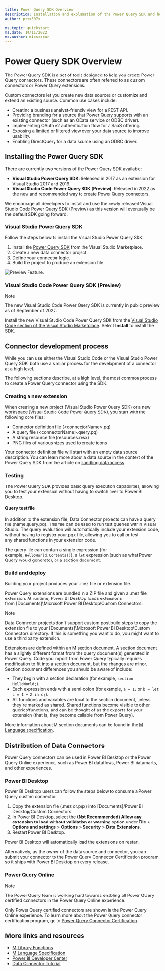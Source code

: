 ```yaml
---
title: Power Query SDK Overview
description: Installation and explanation of the Power Query SDK and how to use Custom Connectors
author: ptyx507x

ms.topic: quickstart
ms.date: 10/11/2022
ms.author: miescobar
---
```


# Power Query SDK Overview

The Power Query SDK is a set of tools designed to help you create Power Query connectors. These connectors are often referred to as custom connectors or Power Query extensions.

Custom connectors let you create new data sources or customize and extend an existing source. Common use cases include:

* Creating a business analyst-friendly view for a REST API.
* Providing branding for a source that Power Query supports with an existing connector (such as an OData service or ODBC driver).
* Implementing OAuth v2 authentication flow for a SaaS offering.
* Exposing a limited or filtered view over your data source to improve usability.
* Enabling DirectQuery for a data source using an ODBC driver.

## Installing the Power Query SDK

There are currently two versions of the Power Query SDK available:

* **Visual Studio Power Query SDK**: Released in 2017 as an extension for Visual Studio 2017 and 2019.
* **Visual Studio Code Power Query SDK (Preview)**: Released in 2022 as the new and recommended way to create Power Query connectors.

We encourage all developers to install and use the newly released Visual Studio Code Power Query SDK (Preview) as this version will eventually be the default SDK going forward. 

### Visual Studio Power Query SDK

Follow the steps below to install the Visual Studio Power Query SDK:

1. Install the [Power Query SDK](https://marketplace.visualstudio.com/items?itemName=Dakahn.PowerQuerySDK) from the Visual Studio Marketplace.
2. Create a new data connector project.
3. Define your connector logic.
4. Build the project to produce an extension file.

![Preview Feature.](images/newProject.png)

### Visual Studio Code Power Query SDK (Preview)

>[!NOTE]
>The new Visual Studio Code Power Query SDK is currently in public preview as of September of 2022.

Install the new Visual Studio Code Power Query SDK from the [Visual Studio Code section of the Visual Studio Marketplace](https://aka.ms/powerquerysdk). Select **Install** to install the SDK.

## Connector development process

While you can use either the Visual Studio Code or the Visual Studio Power Query SDK, both use a similar process for the development of a connector at a high level.

The following sections describe, at a high level, the most common process to create a Power Query connector using the SDK.

### Creating a new extension

When creating a new project (Visual Studio Power Query SDK) or a new workspace (Visual Studio Code Power Query SDK), you start with the following core files:

* Connector definition file (\<connectorName>.pq)
* A query file (\<connectorName>.query.pq)
* A string resource file (resources.resx)
* PNG files of various sizes used to create icons

Your connector definition file will start with an empty data source description. You can learn more about a data source in the context of the Power Query SDK from the article on [handling data access](HandlingDataAccess.md#data-source-kind).

### Testing

The Power Query SDK provides basic query execution capabilities, allowing you to test your extension without having to switch over to Power BI Desktop.

#### Query test file

In addition to the extension file, Data Connector projects can have a query file (name.query.pq). This file can be used to run test queries within Visual Studio. The query evaluation will automatically include your extension code, without having to register your.pqx file, allowing you to call or test any shared functions in your extension code.

The query file can contain a single expression (for example, `HelloWorld.Contents()`), a `let` expression (such as what Power Query would generate), or a section document.

### Build and deploy

Building your project produces your .mez file or extension file.

Power Query extensions are bundled in a ZIP file and given a .mez file extension. At runtime, Power BI Desktop loads extensions from [Documents]\Microsoft Power BI Desktop\Custom Connectors.

>[!NOTE]
> Data Connector projects don't support custom post build steps to copy the extension file to your [Documents]\Microsoft Power BI Desktop\Custom Connectors directory. If this is something you want to do, you might want to use a third party extension.

Extensions are defined within an M section document. A section document has a slightly different format from the query document(s) generated in Power Query. Code you import from Power Query typically requires modification to fit into a section document, but the changes are minor. Section document differences you should be aware of include:

* They begin with a section declaration (for example, `section HelloWorld;`).
* Each expression ends with a semi-colon (for example, `a = 1;` or `b = let c = 1 + 2 in c;`).
* All functions and variables are local to the section document, unless they're marked as shared. Shared functions become visible to other queries/functions, and can be thought of as the exports for your extension (that is, they become callable from Power Query).

More information about M section documents can be found in the [M Language specification](/powerquery-m/m-spec-sections).

## Distribution of Data Connectors

Power Query connectors can be used in Power BI Desktop or the Power Query Online experience, such as Power BI dataflows, Power BI datamarts, and other experiences.

### Power BI Desktop

Power BI Desktop users can follow the steps below to consume a Power Query custom connector:

1. Copy the extension file (.mez or.pqx) into [Documents]/Power BI Desktop/Custom Connectors.
2. In Power BI Desktop, select the **(Not Recommended) Allow any extension to load without validation or warning** option under **File** > **Options and settings** > **Options** > **Security** > **Data Extensions**.
3. Restart Power BI Desktop.

Power BI Desktop will automatically load the extensions on restart.

Alternatively, as the owner of the data source and connector, you can submit your connector to the [Power Query Connector Certification](ConnectorCertification.md) program so it ships with Power BI Desktop on every release.

### Power Query Online

>[!NOTE]
>The Power Query team is working hard towards enabling all Power QUery certified connectors in the Power Query Online experience.

Only Power Query certified connectors are shown in the Power Query Online experience. To learn more about the Power Query connector certification program, go to [Power Query Connector Certification](ConnectorCertification.md).

## More links and resources

* [M Library Functions](/powerquery-m/power-query-m-function-reference)
* [M Language Specification](/powerquery-m/power-query-m-language-specification)
* [Power BI Developer Center](https://powerbi.microsoft.com/developers/)
* [Data Connector Tutorial](samples/TripPin/README.md)
